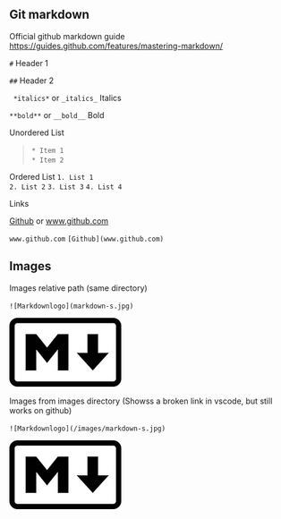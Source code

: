 ## Git markdown ##

Official github markdown guide https://guides.github.com/features/mastering-markdown/

` # ` Header 1 

` ## ` Header 2 

` *italics*` or ` _italics_ ` Italics 

` **bold** ` or ` __bold__ ` Bold 


Unordered List 
> ` * Item 1 `  
> ` * Item 2 ` 

Ordered List 
` 1. List 1 `    
` 2. List 2 `
` 3. List 3 ` 
` 4. List 4 ` 

Links 

[Github](www.github.com) or www.github.com 

` www.github.com ` 
` [Github](www.github.com) ` 



## Images ## 

Images relative path (same directory)

` ![Markdownlogo](markdown-s.jpg) `

![Markdownlogo](markdown-s.jpg)

Images from images directory (Showss a broken link in vscode, but still works on github) 

` ![Markdownlogo](/images/markdown-s.jpg) `

![Markdownlogo](/images/markdown-s.jpg)








